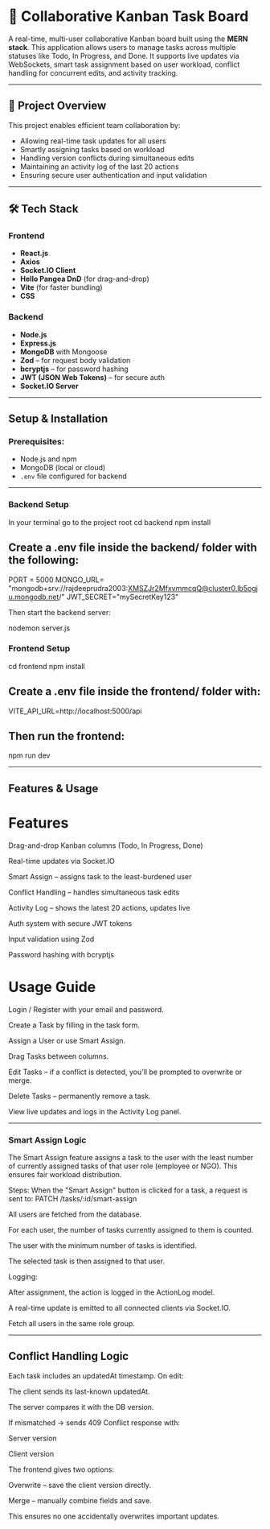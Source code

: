 # 🧠 Collaborative Kanban Task Board

A real-time, multi-user collaborative Kanban board built using the **MERN stack**. This application allows users to manage tasks across multiple statuses like Todo, In Progress, and Done. It supports live updates via WebSockets, smart task assignment based on user workload, conflict handling for concurrent edits, and activity tracking.

---

## 🚀 Project Overview

This project enables efficient team collaboration by:
- Allowing real-time task updates for all users
- Smartly assigning tasks based on workload
- Handling version conflicts during simultaneous edits
- Maintaining an activity log of the last 20 actions
- Ensuring secure user authentication and input validation

---

## 🛠️ Tech Stack


### Frontend
- **React.js**
- **Axios**
- **Socket.IO Client**
- **Hello Pangea DnD** (for drag-and-drop)
- **Vite** (for faster bundling)
- **CSS**

### Backend
- **Node.js**
- **Express.js**
- **MongoDB** with Mongoose
- **Zod** – for request body validation
- **bcryptjs** – for password hashing
- **JWT (JSON Web Tokens)** – for secure auth
- **Socket.IO Server**

---

## Setup & Installation

### Prerequisites:
- Node.js and npm
- MongoDB (local or cloud)
- `.env` file configured for backend

---

###  Backend Setup

In your terminal go to the project root 
cd backend
npm install

## Create a .env file inside the backend/ folder with the following:
PORT = 5000
MONGO_URL= "mongodb+srv://rajdeeprudra2003:XMSZJr2MfxvmmcqQ@cluster0.lb5ogju.mongodb.net/"
JWT_SECRET="mySecretKey123"

Then start the backend server:

nodemon server.js

###  Frontend Setup

cd frontend
npm install

## Create a .env file inside the frontend/ folder with:

VITE_API_URL=http://localhost:5000/api

## Then run the frontend:

npm run dev

----

## Features & Usage

# Features
Drag-and-drop Kanban columns (Todo, In Progress, Done)

Real-time updates via Socket.IO

Smart Assign – assigns task to the least-burdened user

Conflict Handling – handles simultaneous task edits

Activity Log – shows the latest 20 actions, updates live

Auth system with secure JWT tokens

Input validation using Zod

Password hashing with bcryptjs

# Usage Guide
Login / Register with your email and password.

Create a Task by filling in the task form.

Assign a User or use Smart Assign.

Drag Tasks between columns.

Edit Tasks – if a conflict is detected, you'll be prompted to overwrite or merge.

Delete Tasks – permanently remove a task.

View live updates and logs in the Activity Log panel.

-------

### Smart Assign Logic
The Smart Assign feature assigns a task to the user with the least number of currently assigned tasks of that user role (employee or NGO). This ensures fair workload distribution.

Steps:
When the "Smart Assign" button is clicked for a task, a request is sent to: PATCH /tasks/:id/smart-assign

All users are fetched from the database.

For each user, the number of tasks currently assigned to them is counted.

The user with the minimum number of tasks is identified.

The selected task is then assigned to that user.

Logging:

After assignment, the action is logged in the ActionLog model.

A real-time update is emitted to all connected clients via Socket.IO.

Fetch all users in the same role group.

----

## Conflict Handling Logic

Each task includes an updatedAt timestamp. On edit:

The client sends its last-known updatedAt.

The server compares it with the DB version.

If mismatched → sends 409 Conflict response with:

Server version

Client version

The frontend gives two options:

Overwrite – save the client version directly.

Merge – manually combine fields and save.

This ensures no one accidentally overwrites important updates.


